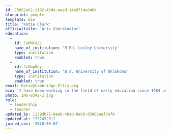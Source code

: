 ```yaml
---
id: 75862a02-1182-48da-aeed-14e0714e846d
blueprint: people
template: bio
title: 'Katie Clark'
officialtitle: 'Arts Coordinator'
education:
  -
    id: FeMNrX2L
    name_of_institution: 'M.Ed. Lesley University'
    type: institution
    enabled: true
  -
    id: JcGbp8dy
    name_of_institution: 'B.A. University of Oklahoma'
    type: institution
    enabled: true
email: Katie@Cambridge-Ellis.org
bio: 'I have been working in the field of early education since 1984 as a teacher, director, and literacy-based creative movement specialist. Since 2009, I have been the Arts Coordinator at Cambridge-Ellis School and am now integrating all of my experiences to design, teach, and oversee a creative and enriching arts program for children ages two to five years. My work is well suited to my lifestyle as I enjoy visiting museums, listening to music, attending dance performances, and staying current on the latest children’s picture books.'
photo: IMG-8342-2.jpg
role:
  - leadership
  - teacher
updated_by: 1179db75-8eeb-4bad-8e60-d5005aef7ef8
updated_at: 1757452611
joined_ces: '2010-09-07'
---
```

